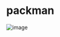 # packman

![image](https://github.com/user-attachments/assets/1df60e7d-8589-4918-b26e-15c471fa247e)
